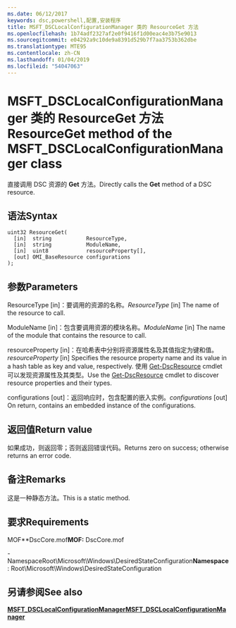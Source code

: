 ```yaml
---
ms.date: 06/12/2017
keywords: dsc,powershell,配置,安装程序
title: MSFT_DSCLocalConfigurationManager 类的 ResourceGet 方法
ms.openlocfilehash: 1b74adf2327af2e0f9416f1d00eac4e3b75e9013
ms.sourcegitcommit: e04292a9c10de9a8391d529b7f7aa3753b362dbe
ms.translationtype: MTE95
ms.contentlocale: zh-CN
ms.lasthandoff: 01/04/2019
ms.locfileid: "54047063"
---
```

# <a name="resourceget-method-of-the-msftdsclocalconfigurationmanager-class"></a><span data-ttu-id="0ee2f-103">MSFT_DSCLocalConfigurationManager 类的 ResourceGet 方法</span><span class="sxs-lookup"><span data-stu-id="0ee2f-103">ResourceGet method of the MSFT_DSCLocalConfigurationManager class</span></span>

<span data-ttu-id="0ee2f-104">直接调用 DSC 资源的 **Get** 方法。</span><span class="sxs-lookup"><span data-stu-id="0ee2f-104">Directly calls the **Get** method of a DSC resource.</span></span>

## <a name="syntax"></a><span data-ttu-id="0ee2f-105">语法</span><span class="sxs-lookup"><span data-stu-id="0ee2f-105">Syntax</span></span>

```mof
uint32 ResourceGet(
  [in]  string           ResourceType,
  [in]  string           ModuleName,
  [in]  uint8            resourceProperty[],
  [out] OMI_BaseResource configurations
);
```

## <a name="parameters"></a><span data-ttu-id="0ee2f-106">参数</span><span class="sxs-lookup"><span data-stu-id="0ee2f-106">Parameters</span></span>

<span data-ttu-id="0ee2f-107">ResourceType \[in\]：要调用的资源的名称。</span><span class="sxs-lookup"><span data-stu-id="0ee2f-107">*ResourceType* \[in\] The name of the resource to call.</span></span>

<span data-ttu-id="0ee2f-108">ModuleName \[in\]：包含要调用资源的模块名称。</span><span class="sxs-lookup"><span data-stu-id="0ee2f-108">*ModuleName* \[in\] The name of the module that contains the resource to call.</span></span>

<span data-ttu-id="0ee2f-109">resourceProperty \[in\]：在哈希表中分别将资源属性名及其值指定为键和值。</span><span class="sxs-lookup"><span data-stu-id="0ee2f-109">*resourceProperty* \[in\] Specifies the resource property name and its value in a hash table as key and value, respectively.</span></span> <span data-ttu-id="0ee2f-110">使用 [Get-DscResource](/powershell/module/PSDesiredStateConfiguration/Get-DscResource) cmdlet 可以发现资源属性及其类型。</span><span class="sxs-lookup"><span data-stu-id="0ee2f-110">Use the [Get-DscResource](/powershell/module/PSDesiredStateConfiguration/Get-DscResource) cmdlet to discover resource properties and their types.</span></span>

<span data-ttu-id="0ee2f-111">configurations \[out\]：返回响应时，包含配置的嵌入实例。</span><span class="sxs-lookup"><span data-stu-id="0ee2f-111">*configurations* \[out\] On return, contains an embedded instance of the configurations.</span></span>

## <a name="return-value"></a><span data-ttu-id="0ee2f-112">返回值</span><span class="sxs-lookup"><span data-stu-id="0ee2f-112">Return value</span></span>

<span data-ttu-id="0ee2f-113">如果成功，则返回零；否则返回错误代码。</span><span class="sxs-lookup"><span data-stu-id="0ee2f-113">Returns zero on success; otherwise returns an error code.</span></span>

## <a name="remarks"></a><span data-ttu-id="0ee2f-114">备注</span><span class="sxs-lookup"><span data-stu-id="0ee2f-114">Remarks</span></span>

<span data-ttu-id="0ee2f-115">这是一种静态方法。</span><span class="sxs-lookup"><span data-stu-id="0ee2f-115">This is a static method.</span></span>

## <a name="requirements"></a><span data-ttu-id="0ee2f-116">要求</span><span class="sxs-lookup"><span data-stu-id="0ee2f-116">Requirements</span></span>

<span data-ttu-id="0ee2f-117">MOF\*\*DscCore.mof</span><span class="sxs-lookup"><span data-stu-id="0ee2f-117">**MOF:** DscCore.mof</span></span>

<span data-ttu-id="0ee2f-118">-NamespaceRoot\Microsoft\Windows\DesiredStateConfiguration</span><span class="sxs-lookup"><span data-stu-id="0ee2f-118">**Namespace**: Root\Microsoft\Windows\DesiredStateConfiguration</span></span>

## <a name="see-also"></a><span data-ttu-id="0ee2f-119">另请参阅</span><span class="sxs-lookup"><span data-stu-id="0ee2f-119">See also</span></span>

[<span data-ttu-id="0ee2f-120">**MSFT_DSCLocalConfigurationManager**</span><span class="sxs-lookup"><span data-stu-id="0ee2f-120">**MSFT_DSCLocalConfigurationManager**</span></span>](msft-dsclocalconfigurationmanager.md)